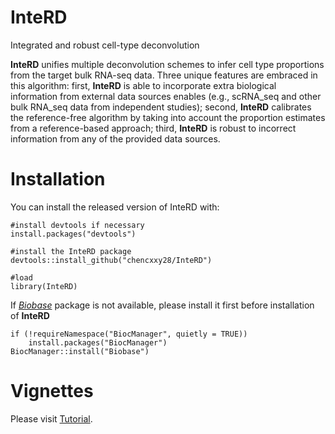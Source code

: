 # InteRD
Integrated and robust cell-type deconvolution
 
**InteRD** unifies multiple deconvolution schemes to infer cell type proportions from the target bulk RNA-seq data. Three unique features are embraced in this algorithm: first, **InteRD** is able to incorporate extra biological information from external data sources enables (e.g., scRNA_seq and other bulk RNA_seq data from independent studies); second, **InteRD** calibrates the reference-free algorithm by taking into account the proportion estimates from a reference-based approach; third, **InteRD** is robust to incorrect information from any of the provided data sources.

# Installation
You can install the released version of InteRD with:
```
#install devtools if necessary
install.packages("devtools")

#install the InteRD package
devtools::install_github("chencxxy28/InteRD")

#load
library(InteRD)
```

If [_Biobase_](https://bioconductor.org/packages/release/bioc/html/Biobase.html) package is not available, please install it first before installation of **InteRD**
```
if (!requireNamespace("BiocManager", quietly = TRUE))
    install.packages("BiocManager")
BiocManager::install("Biobase")
```

# Vignettes
Please visit [Tutorial](updating).
